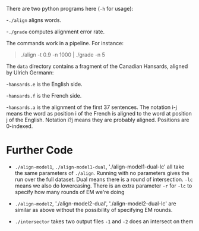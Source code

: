 There are two python programs here (`-h` for usage):

-`./align` aligns words.

-`./grade` computes alignment error rate.

The commands work in a pipeline. For instance:

   > ./align -t 0.9 -n 1000 | ./grade -n 5

The `data` directory contains a fragment of the Canadian Hansards,
aligned by Ulrich Germann:

-`hansards.e` is the English side.

-`hansards.f` is the French side.

-`hansards.a` is the alignment of the first 37 sentences. The 
  notation i-j means the word as position i of the French is 
  aligned to the word at position j of the English. Notation 
  i?j means they are probably aligned. Positions are 0-indexed.
  
# Further Code
- `./align-model1`, `./align-model1-dual`, './align-model1-dual-lc' all take the same parameters of `./align`. Running with no parameters gives the run over the full dataset. Dual means there is a round of intersection. `-lc` means we also do lowercasing. There is an extra parameter `-r` for `-lc` to specify how many rounds of EM we're doing

- `./align-model2`, './align-model2-dual', './align-model2-dual-lc' are similar as above without the possibility of specifying EM rounds.

- `./intersector` takes two output files `-1` and `-2` does an intersect on them
 
